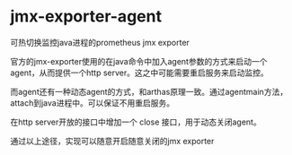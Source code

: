 # jmx-exporter-agent
可热切换监控java进程的prometheus jmx exporter

官方的jmx-exporter使用的在java命令中加入agent参数的方式来启动一个agent，从而提供一个http server。这之中可能需要重启服务来启动监控。

而agent还有一种动态agent的方式，和arthas原理一致。通过agentmain方法，attach到java进程中。可以保证不用重启服务。

在http server开放的接口中增加一个 close 接口，用于动态关闭agent。

通过以上途径，实现可以随意开启随意关闭的jmx exporter
